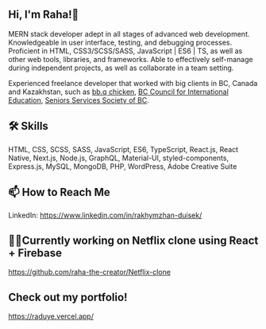 ## Hi, I'm Raha!👋
MERN stack developer adept in all stages of advanced web development. Knowledgeable
in user interface, testing, and debugging processes. Proficient in HTML, CSS3/SCSS/SASS,
JavaScript | ES6 | TS, as well as other web tools, libraries, and frameworks. Able to
effectively self-manage during independent projects, as well as collaborate in a team setting.

Experienced freelance developer that worked with big clients in BC, Canada and Kazakhstan,
such as [bb.q chicken](https://bbqchickenca.com/), [BC Council for International Education](https://bccie.bc.ca/), [Seniors Services Society of BC](https://www.seniorsservicessociety.ca/).


## 🛠 Skills
HTML, CSS, SCSS, SASS, JavaScript, ES6, TypeScript, React.js, React Native, Next.js, Node.js, GraphQL, Material-UI, styled-components, Express.js, MySQL, MongoDB, PHP, WordPress, Adobe Creative Suite


## 📫 How to Reach Me
LinkedIn: https://www.linkedin.com/in/rakhymzhan-duisek/

## 👨‍💻Currently working on Netflix clone using React + Firebase
https://github.com/raha-the-creator/Netflix-clone

## Check out my portfolio!
https://raduye.vercel.app/
